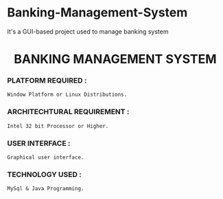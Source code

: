 # Banking-Management-System
It's a GUI-based project used to manage banking system
<div align = "center">
    <h1>BANKING MANAGEMENT SYSTEM</h1>
</div>

### PLATFORM REQUIRED : 
```
Window Platform or Linux Distributions.
```

### ARCHITECHTURAL REQUIREMENT : 
```
Intel 32 bit Processor or Higher.
```

### USER INTERFACE : 
```
Graphical user interface.
```

### TECHNOLOGY USED : 
```
MySql & Java Programming.
```
